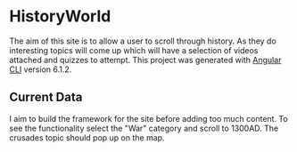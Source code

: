 # HistoryWorld

The aim of this site is to allow a user to scroll through history. As they do interesting topics will come up which will have a selection of videos attached and quizzes to attempt.
This project was generated with [Angular CLI](https://github.com/angular/angular-cli) version 6.1.2.

## Current Data

I aim to build the framework for the site before adding too much content. To see the functionality select the "War" category and scroll to 1300AD. The crusades topic should pop up on the map.
